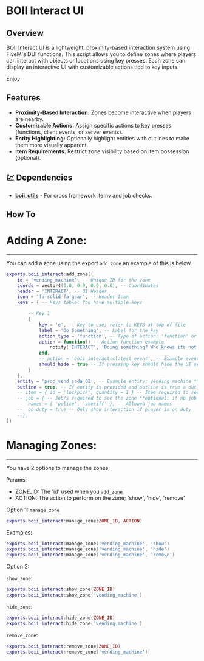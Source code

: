 # BOII Interact UI

## Overview

BOII Interact UI is a lightweight, proximity-based interaction system using FiveM's DUI functions. 
This script allows you to define zones where players can interact with objects or locations using key presses. 
Each zone can display an interactive UI with customizable actions tied to key inputs.

Enjoy

## Features

- **Proximity-Based Interaction:** Zones become interactive when players are nearby.
- **Customizable Actions:** Assign specific actions to key presses (functions, client events, or server events).
- **Entity Highlighting:** Optionally highlight entities with outlines to make them more visually apparent.
- **Item Requirements:** Restrict zone visibility based on item possession (optional).

## 💹 Dependencies

- **[boii_utils](https://github.com/boiidevelopment/boii_utils)** - For cross framework itemv and job checks.

## How To

# Adding A Zone:
----------------

You can add a zone using the export `add_zone` an example of this is below.
```lua
exports.boii_interact:add_zone({
    id = 'vending_machine', -- Unique ID for the zone
    coords = vector4(0.0, 0.0, 0.0, 0.0), -- Coordinates
    header = 'INTERACT', -- UI Header
    icon = 'fa-solid fa-gear', -- Header Icon
    keys = { -- Keys table: You have multiple keys

        -- Key 1
        {
            key = 'e', -- Key to use; refer to KEYS at top of file
            label = 'Do Something', -- Label for the key
            action_type = 'function', -- Type of action: 'function' or 'client' / 'server' respectively for events
            action = function() -- Action function example
                notify('INTERACT', 'Doing something? Who knows its not coded yet..', 'info', 3500)
            end,
            -- action = 'boii_interact:cl:test_event', -- Example event remove the action = function above and replace action type with client/server.
            should_hide = true -- If pressing key should hide the UI or not
        }
    },
    entity = 'prop_vend_soda_02', -- Example entity: vending machine **optional**
    outline = true, -- If entity is provided and outline is true a outline will be displayed around the object
    -- item = { id = 'lockpick', quantity = 1 } -- Item required to see the zone **optional: if no item is provided zone will show**
    -- job = { -- Job/s required to see the zone **optional: if no job section is provided zone will show**
    --  names = { 'police', 'sheriff' }, -- Allowed job names
    --  on_duty = true -- Only show interaction if player is on duty
    --},
})
```
# Managing Zones:
----------------- 

You have 2 options to manage the zones;

Params: 
- ZONE_ID: The 'id' used when you `add_zone`
- ACTION: The action to perform on the zone; 'show', 'hide', 'remove'

Option 1: `manage_zone`

```lua
exports.boii_interact:manage_zone(ZONE_ID, ACTION)
```

Examples:

```lua
exports.boii_interact:manage_zone('vending_machine', 'show')
exports.boii_interact:manage_zone('vending_machine', 'hide')
exports.boii_interact:manage_zone('vending_machine', 'remove')
```

Option 2: 

`show_zone`:

```lua
exports.boii_interact:show_zone(ZONE_ID)
exports.boii_interact:show_zone('vending_machine')
```

`hide_zone`:

```lua
exports.boii_interact:hide_zone(ZONE_ID)
exports.boii_interact:hide_zone('vending_machine')
```

`remove_zone`:

```lua
exports.boii_interact:remove_zone(ZONE_ID)
exports.boii_interact:remove_zone('vending_machine')
```
